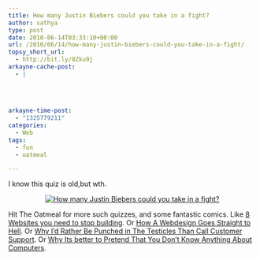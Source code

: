 ```yaml
---
title: How many Justin Biebers could you take in a fight?
author: sathya
type: post
date: 2010-06-14T03:33:10+00:00
url: /2010/06/14/how-many-justin-biebers-could-you-take-in-a-fight/
topsy_short_url:
  - http://bit.ly/8Zku9j
arkayne-cache-post:
  - |
    
    
    
    
arkayne-time-post:
  - "1325779211"
categories:
  - Web
tags:
  - fun
  - oatmeal

---
```

I know this quiz is old,but wth.

<!--more-->

<p style="text-align: center;">
  <a href="http://theoatmeal.com/quiz/justin_bieber"><img class="aligncenter" src="http://theoatmeal.com/img/quizzes/generated/17_26.jpg" alt="How many Justin Biebers could you take in a fight?" /></a>
</p>

Hit The Oatmeal for more such quizzes, and some fantastic comics. Like <a href="http://theoatmeal.com/comics/websites_stop" target="_blank">8 Websites you need to stop building</a>. Or <a href="http://theoatmeal.com/comics/design_hell" target="_blank">How A Webdesign Goes Straight to Hell</a>. Or <a href="http://theoatmeal.com/comics/customer_service" target="_blank">Why I&#8217;d Rather Be Punched in The Testicles Than Call Customer Support</a>. Or <a href="http://theoatmeal.com/comics/computers" target="_blank">Why Its better to Pretend That You Don&#8217;t Know Anything About Computers</a>.

